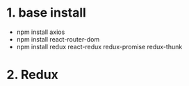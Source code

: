 # 1. base install
- npm install axios
- npm install react-router-dom
- npm install redux react-redux redux-promise redux-thunk 



# 2. Redux